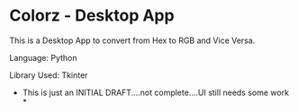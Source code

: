 # Colorz - Desktop App
This is a Desktop App to convert from Hex to RGB and Vice Versa.

Language: Python

Library  Used: Tkinter

* This is just an INITIAL DRAFT....not complete....UI still needs some work *
